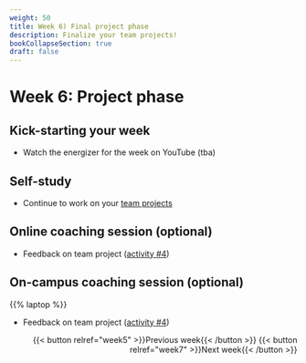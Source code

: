 ```yaml
---
weight: 50
title: Week 6) Final project phase
description: Finalize your team projects!
bookCollapseSection: true
draft: false
---
```


# Week 6: Project phase

## Kick-starting your week
- Watch the energizer for the week on YouTube (tba)

## Self-study
- Continue to work on your [team projects](docs/course/project)
<!--- Get inspired by the [building blocks](docs/building-blocks/)-->

## Online coaching session (optional)
- Feedback on team project ([activity #4](../../project/workplan/activity4)) 

## On-campus coaching session (optional) 
{{% laptop %}}
- Feedback on team project ([activity #4](../../project/workplan/activity4))



<div style="text-align: right">
{{< button relref="week5" >}}Previous week{{< /button >}}
{{< button relref="week7" >}}Next week{{< /button >}}

</div>


<!--

## Live stream 6
- Course summary and exam preparation
  - [Slides](slides.html)
  - [Course summary & exam preparation](https://youtu.be/BVmCXTjwAtk)

<br>-->